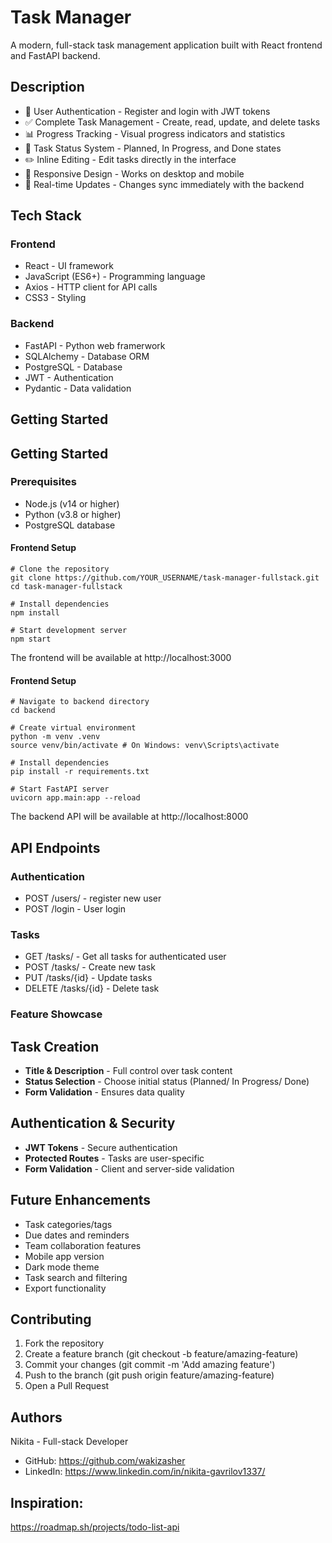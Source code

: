 # Task Manager

A modern, full-stack task management application built with React frontend and FastAPI backend.

## Description

- 🔐 User Authentication - Register and login with JWT tokens
- ✅ Complete Task Management - Create, read, update, and delete tasks
- 📊 Progress Tracking - Visual progress indicators and statistics
- 🎯 Task Status System - Planned, In Progress, and Done states
- ✏️ Inline Editing - Edit tasks directly in the interface
- 📱 Responsive Design - Works on desktop and mobile
- 🔄 Real-time Updates - Changes sync immediately with the backend

## Tech Stack 

### Frontend 

- React - UI framework
- JavaScript (ES6+) - Programming language
- Axios - HTTP client for API calls
- CSS3 - Styling

### Backend 

- FastAPI - Python web framerwork
- SQLAlchemy - Database ORM
- PostgreSQL - Database
- JWT - Authentication
- Pydantic - Data validation

## Getting Started

## Getting Started 

### Prerequisites 

- Node.js (v14 or higher)
- Python (v3.8 or higher)
- PostgreSQL database


#### Frontend Setup 

```
# Clone the repository
git clone https://github.com/YOUR_USERNAME/task-manager-fullstack.git
cd task-manager-fullstack

# Install dependencies
npm install

# Start development server
npm start 
```
The frontend will be available at http://localhost:3000 

#### Frontend Setup 

```
# Navigate to backend directory
cd backend

# Create virtual environment
python -m venv .venv
source venv/bin/activate # On Windows: venv\Scripts\activate

# Install dependencies
pip install -r requirements.txt

# Start FastAPI server
uvicorn app.main:app --reload 
```
The backend API will be available at http://localhost:8000

## API Endpoints

### Authentication 

- POST /users/ - register new user
- POST /login - User login

### Tasks 

- GET /tasks/ - Get all tasks for authenticated user
- POST /tasks/ - Create new task
- PUT /tasks/{id} - Update tasks
- DELETE /tasks/{id} - Delete task

### Feature Showcase 

## Task Creation 

- **Title & Description** - Full control over task content
- **Status Selection** - Choose initial status (Planned/ In Progress/ Done)
- **Form Validation** - Ensures data quality

## Authentication & Security 

- **JWT Tokens** - Secure authentication
- **Protected Routes** - Tasks are user-specific
- **Form Validation** - Client and server-side validation

## Future Enhancements 

- Task categories/tags 
- Due dates and reminders 
- Team collaboration features 
- Mobile app version 
- Dark mode theme 
- Task search and filtering
- Export functionality 

## Contributing 
1. Fork the repository
2. Create a feature branch (git checkout -b feature/amazing-feature)
3. Commit your changes (git commit -m 'Add amazing feature')
4. Push to the branch (git push origin feature/amazing-feature)
5. Open a Pull Request

## Authors
Nikita - Full-stack Developer 
- GitHub: https://github.com/wakizasher
- LinkedIn: https://www.linkedin.com/in/nikita-gavrilov1337/

## Inspiration: 
https://roadmap.sh/projects/todo-list-api
